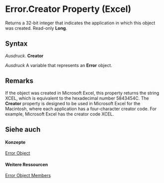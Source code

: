 
# Error.Creator Property (Excel)

Returns a 32-bit integer that indicates the application in which this object was created. Read-only  **Long**.


## Syntax

 _Ausdruck_. **Creator**

 _Ausdruck_ A variable that represents an **Error** object.


## Remarks

If the object was created in Microsoft Excel, this property returns the string XCEL, which is equivalent to the hexadecimal number 5843454C. The  **Creator** property is designed to be used in Microsoft Excel for the Macintosh, where each application has a four-character creator code. For example, Microsoft Excel has the creator code XCEL.


## Siehe auch


#### Konzepte


[Error Object](bc8c4e3c-c831-58fd-c367-4246ad510ba9.md)
#### Weitere Ressourcen


[Error Object Members](http://msdn.microsoft.com/library/9be927f4-9a22-d1b8-68ab-f1a003d59bd6%28Office.15%29.aspx)